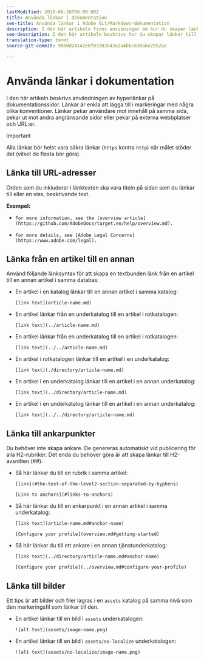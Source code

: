 ```yaml
---
lastModified: 2018-06-28T00:00:00Z
title: Använda länkar i dokumentation
seo-title: Använda länkar i Adobe Git/Markdown-dokumentation
description: I den här artikeln finns anvisningar om hur du skapar länkar till innehåll och bilder.
seo-description: I den här artikeln beskrivs hur du skapar länkar till innehåll och bilder för Adobe-dokumentation.
translation-type: tm+mt
source-git-commit: 9060d24142e0f03283b42a2a4bbc638abe2952aa

---
```



# Använda länkar i dokumentation

I den här artikeln beskrivs användningen av hyperlänkar på dokumentationssidor. Länkar är enkla att lägga till i markeringar med några olika konventioner. Länkar pekar användare mot innehåll på samma sida, pekar ut mot andra angränsande sidor eller pekar på externa webbplatser och URL:er.

> [!IMPORTANT]
> Alla länkar bör helst vara säkra länkar (`https` kontra `http`) när målet stöder det (vilket de flesta bör göra).

## Länka till URL-adresser

Orden som du inkluderar i länktexten ska vara titeln på sidan som du länkar till eller en viss, beskrivande text.

**Exempel:**

- `For more information, see the [overview article](https://github.com/AdobeDocs/target.en/help/overview.md).`

- `For more details, see [Adobe Legal Concerns](https://www.adobe.com/legal).`

## Länka från en artikel till en annan

Använd följande länksyntax för att skapa en textbunden länk från en artikel till en annan artikel i samma databas:

- En artikel i en katalog länkar till en annan artikel i samma katalog:

   `[link text](article-name.md)`

- En artikel länkar från en underkatalog till en artikel i rotkatalogen:

   `[link text](../article-name.md)`

- En artikel länkar från en underkatalog till en artikel i rotkatalogen:

   `[link text](../../article-name.md)`

- En artikel i rotkatalogen länkar till en artikel i en underkatalog:

   `[link text](./directory/article-name.md)`

- En artikel i en underkatalog länkar till en artikel i en annan underkatalog:

   `[link text](../directory/article-name.md)`

- En artikel i en underkatalog länkar till en artikel i en annan underkatalog:

   `[link text](../../directory/article-name.md)`

## Länka till ankarpunkter

Du behöver inte skapa ankare. De genereras automatiskt vid publicering för alla H2-rubriker. Det enda du behöver göra är att skapa länkar till H2-avsnitten (##).

- Så här länkar du till en rubrik i samma artikel:

   `[link](#the-text-of-the-level2-section-separated-by-hyphens)`

   `[Link to anchors](#links-to-anchors)`

- Så här länkar du till en ankarpunkt i en annan artikel i samma underkatalog:

   `[link text](article-name.md#anchor-name)`

   `[Configure your profile](overview.md#getting-started)`

- Så här länkar du till ett ankare i en annan tjänstunderkatalog:

   `[link text](../directory/article-name.md#anchor-name)`

   `[Configure your profile](../overview.md#configure-your-profile)`

## Länka till bilder

Ett tips är att bilder och filer lagras i en `assets` katalog på samma nivå som den markeringsfil som länkar till den.

- En artikel länkar till en bild i `assets` underkatalogen:

   `![alt text](assets/image-name.png)`

- En artikel länkar till en bild i `assets/no-localize` underkatalogen:

   `![alt text](assets/no-localize/image-name.png)`

<!--
## Bob's link test

<table id="table_C27955F6B52A45B28BEEAAF14FFC86D8"> 
 <thead> 
  <tr> 
   <th colname="col1" class="entry"> File Type </th> 
   <th colname="col2" class="entry"> Description </th> 
  </tr> 
 </thead>
 <tbody> 
  <tr> 
   <td colname="col1"> <p> <span class="filepath"> .csv </span> </p> </td> 
   <td colname="col2"> <p>A comma-separated values file (such as one created in Excel). This is the file that contains the customer attribute data. See [Link TEST](/help/setup/full-workflow.md) </p> <p> <b>Naming requirements:</b> Ensure that file name extensions do not contain white spaces. </p> </td> 
  </tr> 
  <tr> 
   <td colname="col1"> <p> <span class="filepath"> .fin </span> </p> </td> 
   <td colname="col2"> <p>(Required) The <span class="filepath"> .fin </span> file tells the system that you are finished uploading data. The name of the <span class="filepath"> .fin </span> file must match the name of the <span class="filepath"> .csv </span> file. </p> <p>Adobe recommends creating an empty text file with a <span class="filepath"> .fin </span> extension. An empty file saves space and upload time. </p> <p> <p>Note:  Renaming a <span class="filepath"> .fin </span> file is not allowed after it is uploaded. The <span class="filepath"> .fin </span> file must be uploaded separately and cannot be a renamed, previously uploaded file. </p> </p> <p>After you upload the <span class="filepath"> .fin </span> file in the customer attributes FTP, the system retrieves data quickly (within one minute). This differs from other Adobe FTP-based systems, which pick up data less frequently (around once per hour). </p> <p>The <span class="filepath"> .fin </span> file is not required when using the drag-and-drop upload method. </p> </td> 
  </tr> 
  <tr> 
   <td colname="col1"> <p> <span class="filepath"> .gz </span> or <span class="filepath"> .zip </span> </p> </td> 
   <td colname="col2"> <p> <span class="filepath"> .gz </span> (gzip) or <span class="filepath"> .zip </span> - for compressed files. A <span class="filepath"> .zip </span> file cannot contain more than one file in the archive. </p> <p> <b>Naming requirements:</b> The name of the <span class="filepath"> .zip </span> or <span class="filepath"> .gz </span> should match the name of the <span class="filepath"> .csv </span>. For example, if your <span class="filepath"> .csv </span> file is <span class="filepath"> crm_small.csv </span>, the <span class="filepath"> .zip </span> file should be <span class="filepath"> crm_small.csv.zip </span>. </p> <p>The .fin file must match the .csv. </p> </td> 
  </tr> 
 </tbody> 
</table>
-->
